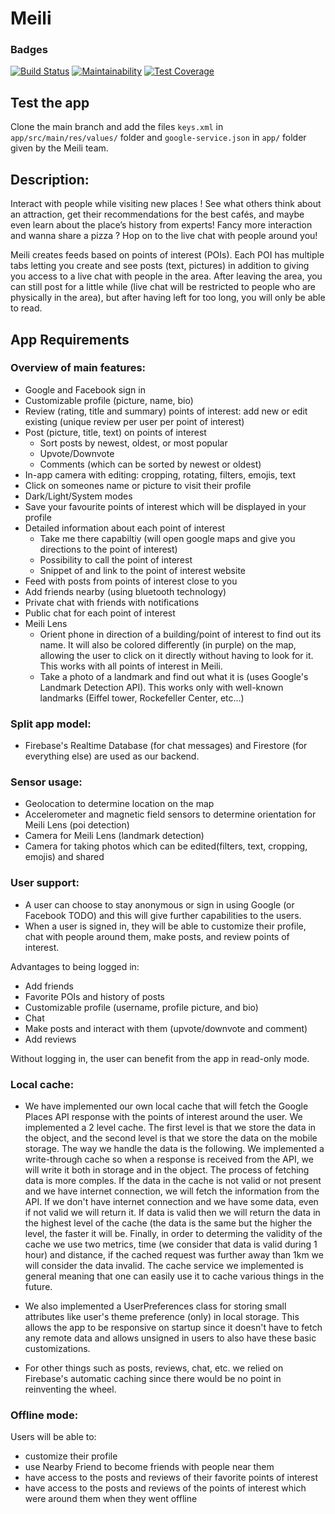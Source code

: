 # Meili
### Badges
[![Build Status](https://api.cirrus-ci.com/github/meili-epfl/Meili.svg)](https://cirrus-ci.com/github/meili-epfl/Meili)
[![Maintainability](https://api.codeclimate.com/v1/badges/a145f81ea17c85e8ef30/maintainability)](https://codeclimate.com/github/meili-epfl/Meili/maintainability)
[![Test Coverage](https://api.codeclimate.com/v1/badges/a145f81ea17c85e8ef30/test_coverage)](https://codeclimate.com/github/meili-epfl/Meili/test_coverage)

## Test the app
Clone the main branch and add the files `keys.xml` in `app/src/main/res/values/` folder and `google-service.json` in `app/` folder given by the Meili team.

## Description:

Interact with people while visiting new places ! See what others think about an attraction, get their recommendations for the best cafés, and maybe even learn about the place’s history from experts! Fancy more interaction and wanna share a pizza ? Hop on to the live chat with people around you!

Meili creates feeds based on points of interest (POIs). Each POI has multiple tabs letting you create and see posts (text, pictures) in addition to giving you access to a live chat with people in the area. After leaving the area, you can still post for a little while (live chat will be restricted to people who are physically in the area), but after having left for too long, you will only be able to read.


## App Requirements

### Overview of main features:
- Google and Facebook sign in
- Customizable profile (picture, name, bio)
- Review (rating, title and summary) points of interest: add new or edit existing (unique review per user per point of interest) 
- Post (picture, title, text) on points of interest
  - Sort posts by newest, oldest, or most popular
  - Upvote/Downvote
  - Comments (which can be sorted by newest or oldest)
- In-app camera with editing: cropping, rotating, filters, emojis, text
- Click on someones name or picture to visit their profile
- Dark/Light/System modes
- Save your favourite points of interest which will be displayed in your profile
- Detailed information about each point of interest
  - Take me there capabiltiy (will open google maps and give you directions to the point of interest)
  - Possibility to call the point of interest
  - Snippet of and link to the point of interest website
- Feed with posts from points of interest close to you
- Add friends nearby (using bluetooth technology)
- Private chat with friends with notifications
- Public chat for each point of interest
- Meili Lens
  - Orient phone in direction of a building/point of interest to find out its name. It will also be colored differently (in purple) on the map, allowing the user to click on it directly without having to look for it. This works with all points of interest in Meili.
  - Take a photo of a landmark and find out what it is (uses Google's Landmark Detection API). This works only with well-known landmarks (Eiffel tower, Rockefeller Center, etc...)

### Split app model:

- Firebase's Realtime Database (for chat messages) and Firestore (for everything else) are used as our backend.

### Sensor usage:

- Geolocation to determine location on the map
- Accelerometer and magnetic field sensors to determine orientation for Meili Lens (poi detection)
- Camera for Meili Lens (landmark detection)
- Camera for taking photos which can be edited(filters, text, cropping, emojis) and shared

### User support:

- A user can choose to stay anonymous or sign in using Google (or Facebook TODO) and this will give further capabilities to the users. 
- When a user is signed in, they will be able to customize their profile, chat with people around them, make posts, and review points of interest.

Advantages to being logged in:

- Add friends
- Favorite POIs and history of posts
- Customizable profile (username, profile picture, and bio)
- Chat
- Make posts and interact with them (upvote/downvote and comment)
- Add reviews

Without logging in, the user can benefit from the app in read-only mode.

### Local cache:

- We have implemented our own local cache that will fetch the Google Places API response with the points of interest around the user. We implemented a 2 level cache. The first level is that we store the data in the object, and the second level is that we store the data on the mobile storage. The way we handle the data is the following. We implemented a write-through cache so when a response is received from the API, we will write it both in storage and in the object. The process of fetching data is more comples. If the data in the cache is not valid or not present and we have internet connection, we will fetch the information from the API. If we don't have internet connection and we have some data, even if not valid we will return it. If data is valid then we will return the data in the highest level of the cache (the data is the same but the higher the level, the faster it will be. Finally, in order to determing the validity of the cache we use two metrics, time  (we consider that data is valid during 1 hour) and distance, if the cached request was further away than 1km we will consider the data invalid. The cache service we implemented is general meaning that one can easily use it to cache various things in the future.

- We also implemented a UserPreferences class for storing small attributes like user's theme preference (only) in local storage. This allows the app to be responsive on startup since it doesn't have to fetch any remote data and allows unsigned in users to also have these basic customizations. 

- For other things such as posts, reviews, chat, etc. we relied on Firebase's automatic caching since there would be no point in reinventing the wheel.

### Offline mode:

Users will be able to:
- customize their profile
- use Nearby Friend to become friends with people near them
- have access to the posts and reviews of their favorite points of interest
- have access to the posts and reviews of the points of interest which were around them when they went offline
